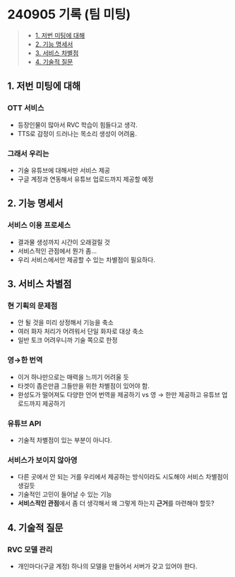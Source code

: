 # 240905 기록 (팀 미팅)

> - [1. 저번 미팅에 대해](#1-저번-미팅에-대해)
> - [2. 기능 명세서](#2-기능-명세서)
> - [3. 서비스 차별점](#3-서비스-차별점)
> - [4. 기술적 질문](#4-기술적-질문)

## 1. 저번 미팅에 대해
### OTT 서비스
- 등장인물이 많아서 RVC 학습이 힘들다고 생각.
- TTS로 감정이 드러나는 목소리 생성이 어려움.

### 그래서 우리는
- 기술 유튜브에 대해서만 서비스 제공
- 구글 계정과 연동해서 유튜브 업로드까지 제공할 예정

## 2. 기능 명세서
### 서비스 이용 프로세스
- 결과물 생성까지 시간이 오래걸릴 것
- 서비스적인 관점에서 뭔가 좀…
- 우리 서비스에서만 제공할 수 있는 차별점이 필요하다.


## 3. 서비스 차별점
### 현 기획의 문제점
- 안 될 것을 미리 상정해서 기능을 축소
- 여러 화자 처리가 어려워서 단일 화자로 대상 축소
- 일반 토크 어려우니까 기술 쪽으로 한정

### 영→한 번역
- 이거 하나만으로는 매력을 느끼기 어려울 듯
- 타겟이 좁은만큼 그들만을 위한 차별점이 있어야 함.
- 완성도가 떨어져도 다양한 언어 번역을 제공하기 vs 영 → 한만 제공하고 유튜브 업로드까지 제공하기

### 유튜브 API
- 기술적 차별점이 있는 부분이 아니다.

### 서비스가 보이지 않아영
- 다른 곳에서 안 되는 거를 우리에서 제공하는 방식이라도 시도해야 서비스 차별점이 생길듯
- 기술적인 고민이 들어날 수 있는 기능
- **서비스적인 관점**에서 좀 더 생각해서 왜 그렇게 하는지 **근거**를 마련해야 할듯?


## 4. 기술적 질문
### RVC 모델 관리
- 개인마다(구글 계정) 하나의 모델을 만들어서 서버가 갖고 있어야 한다.
